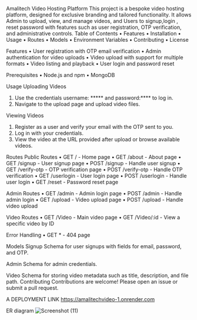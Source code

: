 Amalitech Video Hosting Platform
This project is a bespoke video hosting platform, designed for exclusive branding and tailored functionality. It allows Admin to upload, view, and manage videos, and Users to signup,login , reset password with features such as user registration, OTP verification, and administrative controls.
Table of Contents
•	Features
•	Installation
•	Usage
•	Routes
•	Models
•	Environment Variables
•	Contributing
•	License

Features
•	User registration with OTP email verification
•	Admin authentication for video uploads
•	Video upload with support for multiple formats
•	Video listing and playback
•	User login and password reset

Prerequisites
•	Node.js and npm
•	MongoDB

Usage
Uploading Videos

1.	Use the credentials username: ***** and password:**** to log in.
2.	Navigate to the upload page and upload video files.

Viewing Videos
1.	Register as a user and verify your email with the OTP sent to you.
2.	Log in with your credentials.
3.	View the video at the URL provided after upload or browse available videos.

Routes
Public Routes
•	GET / - Home page
•	GET /about - About page
•	GET /signup - User signup page
•	POST /signup - Handle user signup
•	GET /verify-otp - OTP verification page
•	POST /verify-otp - Handle OTP verification
•	GET /userlogin - User login page
•	POST /userlogin - Handle user login
•	GET /reset - Password reset page

Admin Routes
•	GET /admin - Admin login page
•	POST /admin - Handle admin login
•	GET /upload - Video upload page
•	POST /upload - Handle video upload

Video Routes
•	GET /Video - Main video page
•	GET /Video/:id - View a specific video by ID

Error Handling
•	GET * - 404 page

Models
Signup
Schema for user signups with fields for email, password, and OTP.

Admin
Schema for admin credentials.

Video
Schema for storing video metadata such as title, description, and file path.
Contributing
Contributions are welcome! Please open an issue or submit a pull request.

A DEPLOYMENT LINK
https://amalitechvideo-1.onrender.com

ER diagram
![Screenshot (11)](https://github.com/ManuelKay1/AmalitechVideo/assets/174375483/6dbbf7e8-80cb-4f6c-a80e-03b5702313d7)

